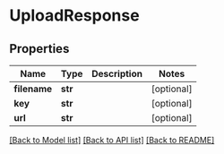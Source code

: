 # UploadResponse

## Properties
Name | Type | Description | Notes
------------ | ------------- | ------------- | -------------
**filename** | **str** |  | [optional] 
**key** | **str** |  | [optional] 
**url** | **str** |  | [optional] 

[[Back to Model list]](../README.md#documentation-for-models) [[Back to API list]](../README.md#documentation-for-api-endpoints) [[Back to README]](../README.md)



